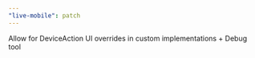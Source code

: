 ```yaml
---
"live-mobile": patch
---
```


Allow for DeviceAction UI overrides in custom implementations + Debug tool
